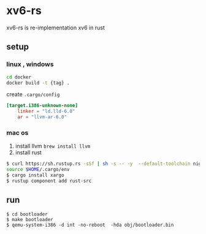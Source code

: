 # xv6-rs
xv6-rs is re-implementation xv6 in rust

## setup

### linux , windows
```bash
cd docker
docker build -t {tag} .
``` 
create `.cargo/config`
```toml
[target.i386-unknown-none]
    linker = "ld.lld-6.0"
    ar = "llvm-ar-6.0"
```
### mac os
1. install llvm 
`brew install llvm`
2. install rust
```bash
$ curl https://sh.rustup.rs -sSf | sh -s -- -y  --default-toolchain nightly
source $HOME/.cargo/env
$ cargo install xargo
$ rustup component add rust-src
```

## run

```
$ cd bootloader 
$ make bootloader
$ qemu-system-i386 -d int -no-reboot  -hda obj/bootloader.bin
```